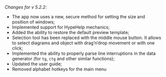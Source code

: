 _Changes for v 5.2.2_:
- The app now uses a new, secure method for setting the size and position of windows;
- Implemented support for HypeHelp mechanics;
- Added the ability to restore the default preview template;
- Selection tool has been replaced with the middle mouse button. It allows to select diagrams and object with drag’n’drop movement or with one click;
- Implemented the ability to properly parse line interruptions in the data generator (for `tg`, `ctg` and other similar functions);
- Updated the user guide;
- Removed alphabet hotkeys for the main menu
